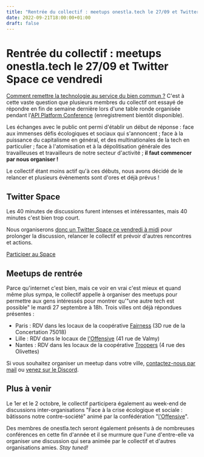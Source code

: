 ```yaml
---
title: "Rentrée du collectif : meetups onestla.tech le 27/09 et Twitter Space ce vendredi"
date: 2022-09-21T18:00:00+01:00
draft: false
---
```


# Rentrée du collectif : meetups onestla.tech le 27/09 et Twitter Space ce vendredi

[Comment remettre la technologie au service du bien commun ?](https://api-platform.com/con/2022/conferences/comment-remettre-la-tech-au-service-du-bien-commun/) C'est à cette vaste question que plusieurs membres du collectif ont essayé de répondre en fin de semaine dernière lors d'une table ronde organisée pendant l'[API Platform Conference](https://api-platform.com/con/) (enregistrement bientôt disponible).

Les échanges avec le public ont permi d'établir un début de réponse : face aux immenses défis écologiques et sociaux qui s'annoncent ; face à la puissance du capitalisme en général, et des multinationales de la tech en particulier ; face à l'atomisation et à la dépolitisation générale des travailleuses et travailleurs de notre secteur d'activité ; **il faut commencer par nous organiser !**

Le collectif étant moins actif qu'à ces débuts, nous avons décidé de le relancer et plusieurs évènements sont d'ores et déjà prévus !

## Twitter Space

Les 40 minutes de discussions furent intenses et intéressantes, mais 40 minutes c'est bien trop court.

Nous organiserons [donc un Twitter Space ce vendredi à midi](https://twitter.com/OnEstLaTech/status/1572568950084620288) pour prolonger la discussion, relancer le collectif et prévoir d'autres rencontres et actions.

[Participer au Space](https://twitter.com/OnEstLaTech/status/1572568950084620288)

## Meetups de rentrée

Parce qu'internet c'est bien, mais ce voir en vrai c'est mieux et quand même plus sympa, le collectif appelle à organiser des meetups pour permettre aux gens intéressés pour montrer qu'"une autre tech est possible" le mardi 27 septembre à 18h. Trois villes ont déjà répondues présentes :

* Paris : RDV dans les locaux de la coopérative [Fairness](https://fairness.coop) (3D rue de la Concertation 75018)
* Lille : RDV dans le locaux de [l'Offensive](https://offensive.eco) (41 rue de Valmy)
* Nantes : RDV dans les locaux de la coopérative [Troopers](https://troopers.coop/) (4 rue des Olivettes)

Si vous souhaitez organiser un meetup dans votre ville, [contactez-nous par mail](mailto:onestlatech@protonmail.com) ou [venez sur le Discord](https://discord.gg/se3PnEr).

## Plus à venir

Le 1er et le 2 octobre, le collectif participera également au week-end de discussions inter-organisations "Face à la crise écologique et sociale : bâtissons notre contre-société" animé par la confédération "[l'Offensive](https://offensive.eco)".

Des membres de onestla.tech seront également présents à de nombreuses conférences en cette fin d'année et il se murmure que l'une d'entre-elle va organiser une discussion qui sera animée par le collectif et d'autres organisations amies. *Stay tuned!*

